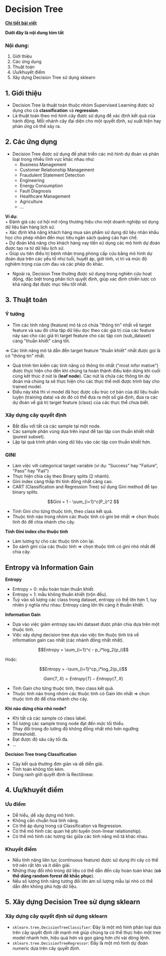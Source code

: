 # Decision Tree
[**Chi tiết bài viết**](https://github.com/LeHongNgoc3820/11.Decision_Tree/blob/main/Decision%20Tree%20Classifier.ipynb)

**Dưới đây là nội dung tóm tắt**
### Nội dung:
1. Giới thiệu
2. Các ứng dụng
3. Thuật toán
4. Ưu/khuyết điểm
5. Xây dựng Decision Tree sử dụng sklearn

## 1. Giới thiệu
+ Decision Tree là thuật toán thuộc nhóm Supervised Learning được sử dụng cho cả **classification** và **regression**.
+ Là thuật toán theo mô hình cây được sử dụng để xác định kết quả của hành động. Mỗi nhánh cây đại diện cho một quyết định, sự xuất hiện hay phản ứng có thể xảy ra.

## 2. Các ứng dụng
+ Decision Tree được sử dụng để phát triển các mô hình dự đoán và phân loại trong nhiều lĩnh vực khác nhau như:
    + Business Management
    + Customer Relationship Management
    + Fraudulent Statement Detection
    + Engineering
    + Energy Consumption
    + Fault Diagnosis
    + Healthcare Management
    + Agriculture
    + ...

**Ví dụ:**  
    + Đánh giá các cơ hội mở rộng thương hiệu cho một doanh nghiệp sử dụng dữ liệu bán hàng lịch sử.  
    + Xác định khả năng khách hàng mua sản phẩm sử dụng dữ liệu nhân khẩu học cho phép nhắm đến mục tiêu ngân sách quảng cáo hạn chế.  
    + Dự đoán khả năng cho khách hàng vay tiền sử dụng các mô hình dự đoán được tạo ra từ dữ liệu lịch sử.  
    + Giúp ưu tiên điều trị bệnh nhân trong phòng cấp cứu bằng mô hình dự đoán dựa trên các yếu tố như tuổi, huyết áp, giới tính, vị trí và mức độ nghiêm trọng của cơn đau và các phép đo khác.

+ Ngoài ra, Decision Tree thường được sử dụng trong nghiên cứu hoạt động, đặc biệt trong phân tích quyết định, giúp xác định chiến lược có khả năng đạt được mục tiêu tốt nhất.

## 3. Thuật toán
### Ý tưởng
+ Tìm các tính năng (feature) mô tả có chứa "thông tin" nhất về target feature và sau đó chia tập dữ liệu dọc theo các giá trị của các feature này sao cho các giá trị target feature cho các tập con (sub_dataset) càng "thuần khiết" càng tốt.

=> Các tính năng mô tả dẫn đến target feature "thuần khiết" nhất được gọi là có "thông tin" nhất.

+ Quá trình tìm kiếm các tính năng có thông tin nhất ("most infor mative") được thực hiện cho đến khi chúng ta hoàn thành điều kiện dừng khi cuối cùng kết thúc ở nút lá (**leaf node**). Các nút lá chứa các thông tin dự đoán mà chúng ta sẽ thực hiện cho các thực thể mới được trình bày cho trained model.
+ Điều này khả thi vì model đã học được cấu trúc cơ bản của dữ liệu huấn luyện (training data) và do đó có thể đưa ra một số giả định, đưa ra các dự đoán về giá trị target feature (class) của các thực thể chưa biết.

### Xây dựng cây quyết định
+ Bắt đầu với tất cả các sample tại một node.
+ Các sample phân vùng dựa trên input để tạo tập con thuần khiết nhất (purest subset).
+ Lặp lại quá trình phân vùng dữ liệu vào các tập con thuần khiết hơn.

### GINI
+ Làm việc với categorical target variable (ví dụ: "Success" hay "Failure", "Pass" hay "Fail")
+ Thực hiện chia cây theo Binary splits (2 nhánh).
+ Gini index càng thấp thì tính đồng nhất càng cao.
+ CART (Classification and Regression Tree) sử dụng Gini method để tạo binary splits.

$$Gini = 1 - \sum_{i=1}^c(P_i)^2 $$

+ Tính Gini cho từng thuộc tính, theo class kết quả.
+ Thuộc tính nào trong nhóm các thuộc tính có gini bé nhất => chọn thuộc tính đó để chia nhánh cho cây.

**Tính Gini index cho thuộc tính**
+ Làm tương tự cho các thuộc tính còn lại.
+ So sánh gini của các thuộc tính => chọn thuộc tính có gini nhỏ nhất để chia cây.

## Entropy và Information Gain
**Entropy**
+ Entropy = 0: mẫu hoàn toàn thuần khiết.
+ Entropy = 1: mẫu không thuần khiết (trộn đều).
+ Tuỳ vào số lượng các class trong dataset, entropy có thể lớn hơn 1, tuy nhiên ý nghĩa như nhau: Entropy càng lớn thì càng ít thuần khiết.

**Information Gain**
+ Dựa vào việc giảm entropy sau khi dataset được phân chia dựa trên một thuộc tính.
+ Việc xây dựng decision tree dựa vào việc tìm thuộc tính trả về information gain cao nhất (các nhánh đồng nhất nhất).

$$Entropy = \sum_{i=1}^c - p_i*log_2(p_i)$$

Hoặc: 

$$Entropy = -\sum_{i=1}^cp_i*log_2(p_i)$$

$$Gain(T, X) = Entropy(T) - Entropy(T, X)$$

+ Tính Gain cho từng thuộc tính, theo class kết quả.
+ Thuộc tính nào trong nhóm các thuộc tính có Gain lớn nhất => chọn thuộc tính đó để chia nhánh cho cây.

**Khi nào dừng chia nhỏ node?**
+ Khi tất cả các sample có class label.
+ Số lượng các sample trong node đạt đến mức tối thiểu.
+ Thay đổi trong đo lường độ không đồng nhất nhỏ hơn ngưỡng (threshold).
+ Đạt được độ sâu cây tối đa.
+ ...

**Decision Tree trong Classification**
+ Cây kết quả thường đơn giản và dễ diễn giải.
+ Tính toán không tốn kém.
+ Dùng ranh giới quyết định là Rectilinear.

## 4. Ưu/khuyết điểm
### Ưu điểm
+ Dễ hiểu, dễ xây dựng mô hình.
+ Không cần chuẩn hoá tính năng.
+ Có thể áp dụng trong cả Classification và Regression.
+ Có thể mô hình các quan hệ phi tuyến (non-linear relationship).
+ Có thể mô hình các tương tác giữa các tính năng mô tả khác nhau.

### Khuyết điểm
+ Nếu tính năng liên tục (continuous feature) được sử dụng thì cây có thể trở nên rất lớn và ít diễn giải.
+ Những thay đổi nhỏ trong dữ liệu có thể dẫn đến cây hoàn toàn khác (**có thể dùng random forest để khắc phục**).
+ Nếu số lượng tính năng tương đối lớn àm số lượng mẫu lại nhỏ có thể dẫn đến không phù hợp dữ liệu.

## 5. Xây dựng Decision Tree sử dụng sklearn
### Xây dựng cây quyết định sử dụng sklearn
+ `sklearn.tree.DecisionTreeClassifier`: Đây là một mô hình phân loại dựa trên cây quyết định rất mạnh mẽ giúp chúng ta có thể thực hiện một tree model nhanh hơn, hiệu quả hơn và gọn gàng hơn chỉ vài dòng lệnh.
+ `sklearn.tree.DecisionTreeRegressor`: Đây là một mô hình dự đoán numeric dựa trên cây quyết định.
